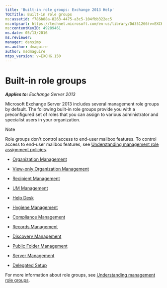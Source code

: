 ```yaml
---
title: 'Built-in role groups: Exchange 2013 Help'
TOCTitle: Built-in role groups
ms:assetid: f786b88a-8263-4475-a3c5-104fbb322ec5
ms:mtpsurl: https://technet.microsoft.com/en-us/library/Dd351266(v=EXCHG.150)
ms:contentKeyID: 49289461
ms.date: 05/13/2016
ms.reviewer: 
manager: dansimp
ms.author: dmaguire
author: msdmaguire
mtps_version: v=EXCHG.150
---
```


# Built-in role groups

_**Applies to:** Exchange Server 2013_

Microsoft Exchange Server 2013 includes several management role groups by default. The following built-in role groups provide you with a preconfigured set of roles that you can assign to various administrator and specialist users in your organization.

> [!NOTE]
> Role groups don't control access to end-user mailbox features. To control access to end-user mailbox features, see <A href="understanding-management-role-assignment-policies-exchange-2013-help.md">Understanding management role assignment policies</A>.

  - [Organization Management](organization-management-exchange-2013-help.md)

  - [View-only Organization Management](view-only-organization-management-exchange-2013-help.md)

  - [Recipient Management](recipient-management-exchange-2013-help.md)

  - [UM Management](um-management-exchange-2013-help.md)

  - [Help Desk](help-desk-exchange-2013-help.md)

  - [Hygiene Management](hygiene-management-exchange-2013-help.md)

  - [Compliance Management](compliance-management-exchange-2013-help.md)

  - [Records Management](records-management-exchange-2013-help.md)

  - [Discovery Management](discovery-management-exchange-2013-help.md)

  - [Public Folder Management](public-folder-management-exchange-2013-help.md)

  - [Server Management](server-management-exchange-2013-help.md)

  - [Delegated Setup](delegated-setup-exchange-2013-help.md)

For more information about role groups, see [Understanding management role groups](understanding-management-role-groups-exchange-2013-help.md).
